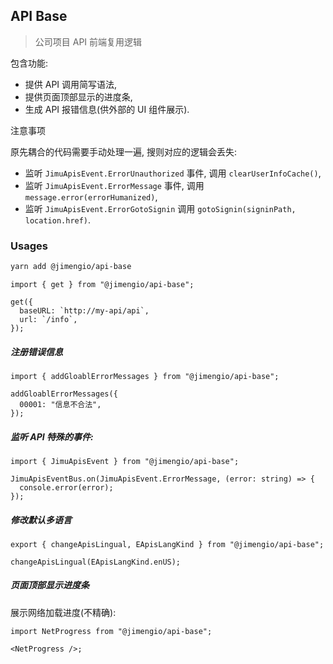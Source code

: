 ## API Base

> 公司项目 API 前端复用逻辑

包含功能:

- 提供 API 调用简写语法,
- 提供页面顶部显示的进度条,
- 生成 API 报错信息(供外部的 UI 组件展示).

注意事项

原先耦合的代码需要手动处理一遍, 搜则对应的逻辑会丢失:

- 监听 `JimuApisEvent.ErrorUnauthorized` 事件, 调用 `clearUserInfoCache()`,
- 监听 `JimuApisEvent.ErrorMessage` 事件, 调用 `message.error(errorHumanized)`,
- 监听 `JimuApisEvent.ErrorGotoSignin` 调用 `gotoSignin(signinPath, location.href)`.

### Usages

```bash
yarn add @jimengio/api-base
```

```tsx
import { get } from "@jimengio/api-base";

get({
  baseURL: `http://my-api/api`,
  url: `/info`,
});
```

##### 注册错误信息

```tsx
import { addGloablErrorMessages } from "@jimengio/api-base";

addGloablErrorMessages({
  00001: "信息不合法",
});
```

##### 监听 API 特殊的事件:

```tsx
import { JimuApisEvent } from "@jimengio/api-base";

JimuApisEventBus.on(JimuApisEvent.ErrorMessage, (error: string) => {
  console.error(error);
});
```

##### 修改默认多语言

```tsx
export { changeApisLingual, EApisLangKind } from "@jimengio/api-base";

changeApisLingual(EApisLangKind.enUS);
```

##### 页面顶部显示进度条

展示网络加载进度(不精确):

```tsx
import NetProgress from "@jimengio/api-base";

<NetProgress />;
```
